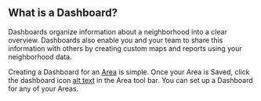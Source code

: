 ## What is a Dashboard?
Dashboards organize information about a neighborhood into a clear overview. Dashboards also enable you and your team to share this information with others by creating custom maps and reports using your neighborhood data. 

Creating a Dashboard for an [Area](https://www.citiesense.com/docs/pages/02-Getting%20Started.md) is simple. Once your Area is Saved, click the dashboard icon [alt text](https://farm3.staticflickr.com/2841/33773722236_c4058c7980_s.jpg, "dashboard icon") in the Area tool bar. You can set up a Dashboard for any of your Areas. 



